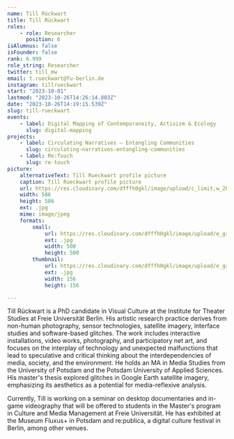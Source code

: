 ```yaml
---
name: Till Rückwart
title: Till Rückwart
roles:
    - role: Researcher
      position: 6
isAlumnus: false
isFounder: false
rank: 6.999
role_string: Researcher
twitter: till_mw
email: t.rueckwart@fu-berlin.de
instagram: tillrueckwart
start: "2023-10-01"
lastmod: "2023-10-26T14:26:14.803Z"
date: "2023-10-26T14:19:15.539Z"
slug: till-rueckwart
events:
    - label: Digital Mapping of Contemporaneity, Activism & Ecology
      slug: digital-mapping
projects:
    - label: Circulating Narratives – Entangling Communities
      slug: circulating-narratives-entangling-communities
    - label: Re:Touch
      slug: re-touch
picture:
    alternativeText: Till Rueckwart profile picture
    caption: Till Rueckwart profile picture
    url: https://res.cloudinary.com/dfffh0gkl/image/upload/c_limit,w_2000,h_2000/e_grayscale/v1698329949/Till_Rueckwart_2022_Till_Rueckwart_199ee5c15c.jpg
    width: 586
    height: 586
    ext: .jpg
    mime: image/jpeg
    formats:
        small:
            url: https://res.cloudinary.com/dfffh0gkl/image/upload/e_grayscale/v1698329950/small_Till_Rueckwart_2022_Till_Rueckwart_199ee5c15c.jpg
            ext: .jpg
            width: 500
            height: 500
        thumbnail:
            url: https://res.cloudinary.com/dfffh0gkl/image/upload/e_grayscale/v1698329950/thumbnail_Till_Rueckwart_2022_Till_Rueckwart_199ee5c15c.jpg
            ext: .jpg
            width: 156
            height: 156

---
```

Till Rückwart is a PhD candidate in Visual Culture at the Institute for Theater Studies at Freie Universität Berlin. His artistic research practice derives from non-human photography, sensor technologies, satellite imagery, interface studies and software-based glitches. The work includes interactive installations, video works, photography, and participatory net art, and focuses on the interplay of technology and unexpected malfunctions that lead to speculative and critical thinking about the interdependencies of media, society, and the environment. He holds an MA in Media Studies from the University of Potsdam and the Potsdam University of Applied Sciences. His master's thesis explored glitches in Google Earth satellite imagery, emphasizing its aesthetics as a potential for media-reflexive analysis.

Currently, Till is working on a seminar on desktop documentaries and in-game videography that will be offered to students in the Master's program in Culture and Media Management at Freie Universität. He has exhibited at the Museum Fluxus+ in Potsdam and re:publica, a digital culture festival in Berlin, among other venues.